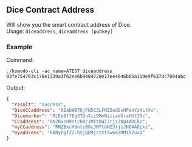 ## Dice Contract Address
Will show you the smart contract address of Dice.  
Usage: `diceaddress`, `diceaddress [pubkey]`

### Example
Command:
```shell
./komodo-cli -ac_name=ATEST diceaddress 03fe754763c176e1339a3f62ee6b9484720e17ee4646b65a119e9f6370c7004abc
```
Output:
```JSON
{
  "result": "success",
  "DiceCCaddress": "REabWB7KjFN5C3LFMZ5odExHPenYzHLtVw",
  "Dicemarker": "RLEe8f7Eg3TDuXii9BmNiiiaVGraHUt25c",
  "CCaddress": "RNZBxcH9ntcB8cJMTtbWZJrjzJNQ4ADLkz",
  "myCCaddress": "RNZBxcH9ntcB8cJMTtbWZJrjzJNQ4ADLkz",
  "myaddress": "RANyPgfZZLhSjQB9jrzztSw66zMMYDZuxQ"
}
```
